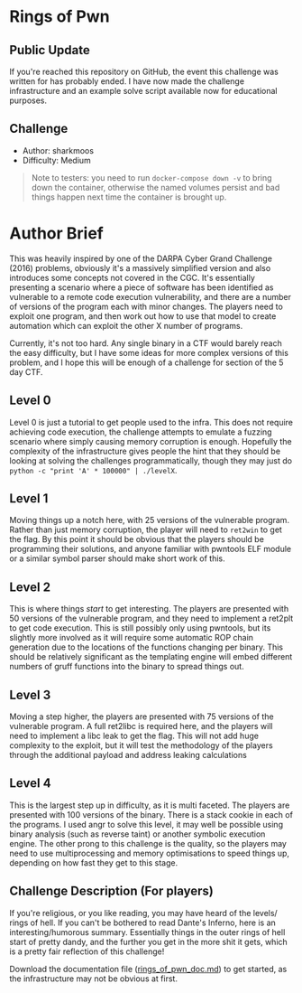 # Rings of Pwn

## Public Update

If you're reached this repository on GitHub, the event this challenge was written for has probably ended. I have now made 
the challenge infrastructure and an example solve script available now for educational purposes.

## Challenge

- Author: sharkmoos
- Difficulty: Medium 

> Note to testers: you need to run `docker-compose down -v` to bring down the container, otherwise the 
> named volumes persist and bad things happen next time the container is brought up.


# Author Brief

This was heavily inspired by one of the DARPA Cyber Grand Challenge (2016) problems, obviously it's a massively simplified
version and also introduces some concepts not covered in the CGC. It's essentially presenting a 
scenario where a piece of software has been identified as vulnerable to a remote code execution vulnerability, and
there are a number of versions of the program each with minor changes. The players need to exploit one program, and then
work out how to use that model to create automation which can exploit the other X number of programs.

Currently, it's not too hard. Any single binary in a CTF would barely reach the easy difficulty, but I have some ideas for more
complex versions of this problem, and I hope this will be enough of a challenge for section of the 5 day CTF.

## Level 0 

Level 0 is just a tutorial to get people used to the infra. This does not require achieving code execution, 
the challenge attempts to emulate a fuzzing scenario where simply causing memory corruption is enough. 
Hopefully the complexity of the infrastructure gives people the hint that they should be looking at solving the challenges
programmatically, though they may just do `python -c "print 'A' * 100000" | ./levelX`.

## Level 1

Moving things up a notch here, with 25 versions of the vulnerable program. Rather than just memory corruption, the 
player will need to `ret2win` to get the flag. By this point it should be obvious that the players should be programming
their solutions, and anyone familiar with pwntools ELF module or a similar symbol parser should make short work of this.

## Level 2

This is where things *start* to get interesting. The players are presented with 50 versions of the vulnerable program, 
and they need to implement a ret2plt to get code execution. This is still possibly only using pwntools, but its 
slightly more involved as it will require some automatic ROP chain generation due to the locations of the 
functions changing per binary. This should be relatively significant as the templating engine will embed different
numbers of gruff functions into the binary to spread things out.

## Level 3

Moving a step higher, the players are presented with 75 versions of the vulnerable program. A full ret2libc is required
here, and the players will need to implement a libc leak to get the flag. This will not add huge complexity to the exploit,
but it will test the methodology of the players through the additional payload and address leaking calculations 

## Level 4

This is the largest step up in difficulty, as it is multi faceted. The players are presented with 100 versions of the
binary. There is a stack cookie in each of the programs. I used angr to solve this level, it may well be possible 
using binary analysis (such as reverse taint) or another symbolic execution engine. The other prong to this challenge 
is the quality, so the players may need to use multiprocessing and memory optimisations to speed things up, depending 
on how fast they get to this stage.

[//]: # (## Level 5)
[//]: # ()
[//]: # (Level 4 was easy enough? Well, try it again but without any symbols in the binary.)


## Challenge Description (For players)

If you're religious, or you like reading, you may have heard of the levels/ rings of hell. If you can't be bothered to 
read Dante's Inferno, here is an interesting/humorous summary. Essentially things in the outer rings of hell start of 
pretty dandy, and the further you get in the more shit it gets, which is a pretty fair reflection of this challenge!

Download the documentation file ([rings_of_pwn_doc.md](./doc.md)) to get started, as the infrastructure may not be 
obvious at first.

